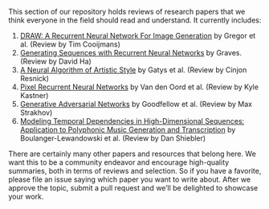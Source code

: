 This section of our repository holds reviews of research papers that we think everyone in the field should read and understand. It currently includes:

1. [DRAW: A Recurrent Neural Network For Image Generation](https://github.com/tensorflow/magenta/blob/master/magenta/reviews/draw.md) by Gregor et al. (Review by Tim Cooijmans)
2. [Generating Sequences with Recurrent Neural Networks](https://github.com/tensorflow/magenta/blob/master/magenta/reviews/summary_generation_sequences.md) by Graves. (Review by David Ha)
3. [A Neural Algorithm of Artistic Style](https://github.com/tensorflow/magenta/blob/master/magenta/reviews/styletransfer.md) by Gatys et al. (Review by Cinjon Resnick)
4. [Pixel Recurrent Neural Networks](https://github.com/tensorflow/magenta/blob/master/magenta/reviews/pixelrnn.md) by Van den Oord et al. (Review by Kyle Kastner)
5. [Generative Adversarial Networks](https://github.com/tensorflow/magenta/blob/master/magenta/reviews/GAN.md) by Goodfellow et al. (Review by Max Strakhov)
6. [Modeling Temporal Dependencies in High-Dimensional Sequences: Application to Polyphonic Music Generation and Transcription](https://github.com/tensorflow/magenta/blob/master/magenta/reviews/rnnrbm.md) by Boulanger-Lewandowski et al. (Review by Dan Shiebler)

There are certainly many other papers and resources that belong here. We want this to be a community endeavor and encourage high-quality summaries, both in terms of reviews and selection. So if you have a favorite, please file an issue saying which paper you want to write about. After we approve the topic, submit a pull request and we’ll be delighted to showcase your work.